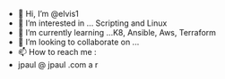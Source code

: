 - 👋 Hi, I’m @elvis1
- 👀 I’m interested in ... Scripting and Linux
- 🌱 I’m currently learning ...K8, Ansible, Aws, Terraform
- 💞️ I’m looking to collaborate on ...
- 📫 How to reach me :
- jpaul @ jpaul .com a r

<!---
elvis1/elvis1 is a ✨ special ✨ repository because its `README.md` (this file) appears on your GitHub profile.
You can click the Preview link to take a look at your changes.
--->
